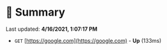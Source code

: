 # 📖 Summary
Last updated: **4/16/2021, 1:07:17 PM**

- `GET` [https://google.com](https://google.com) - **Up** (133ms)
